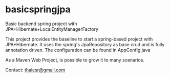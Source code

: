 # basicspringjpa
Basic backend spring project with JPA+Hibernate+LocalEntityManagerFactory

This project provides the baseline to start a spring-based project with JPA+Hibernate. 
It uses the spring's JpaRepository as base crud and is fully annotation driven.
The configuration can be found in AppConfig.java

As a Maven Web Project, is possible to grow it to many scenarios.

Contact: thalesr@gmail.com
